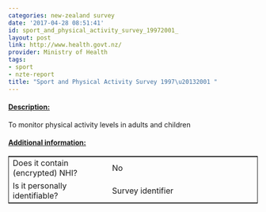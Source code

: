 ```yaml
---
categories: new-zealand survey
date: '2017-04-28 08:51:41'
id: sport_and_physical_activity_survey_19972001_
layout: post
link: http://www.health.govt.nz/
provider: Ministry of Health
tags:
- sport
- nzte-report
title: "Sport and Physical Activity Survey 1997\u20132001 "
---
```



 <h4> <u>Description:</u> </h4>
To monitor physical activity levels in adults and children
 <h4> <u>Additional information:</u> </h4>
 <table style="border: 1px solid">
 <tr> <td width="40%"> Does it contain (encrypted) NHI? </td> <td>No</td> </tr>
 <tr> <td width="40%"> Is it personally identifiable? </td> <td>Survey identifier</td> </tr>
 </table>